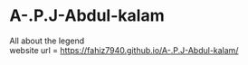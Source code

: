 # A-.P.J-Abdul-kalam
All about the legend <br>
website url = <a href="https://fahiz7940.github.io/A-.P.J-Abdul-kalam/">https://fahiz7940.github.io/A-.P.J-Abdul-kalam/</a>
